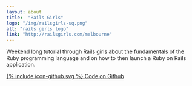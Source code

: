 ```yaml
---
layout: about
title:  "Rails Girls"
logo: "/img/railsgirls-sq.png"
alt: "rails girls logo"
link: "http://railsgirls.com/melbourne"
---
```


Weekend long tutorial through Rails girls about the fundamentals of the Ruby programming language and on how to then launch a Ruby on Rails application.

[<span class="icon icon--github">{% include icon-github.svg %}</span> Code on Github](https://github.com/Rhiana/railsgirls)
